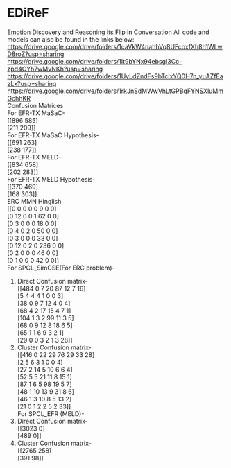 # EDiReF
Emotion Discovery and Reasoning its Flip in Conversation
All code and models can also be found in the links below:
https://drive.google.com/drive/folders/1caVkW4nahhVq8UFcoxfXh8h1WLwD8roZ?usp=sharing
https://drive.google.com/drive/folders/1It9bYNx94ebsgI3Cc-zpd4OYh7wMvNKh?usp=sharing
https://drive.google.com/drive/folders/1UyLdZndFs9bTclxYQ0H7n_yuAZfEazLx?usp=sharing
https://drive.google.com/drive/folders/1rkJnSdMWwVhLtGPBqFYNSXluMmGchhKR  
Confusion Matrices  
For EFR-TX MaSaC-  
[[896 585]  
[211 209]]  
For EFR-TX MaSaC Hypothesis-  
[[691 263]  
[238 177]]  
For EFR-TX MELD-  
[[834 658]  
[202 283]]  
For EFR-TX MELD Hypothesis-  
[[370 469]  
[168 303]]  
ERC MMN Hinglish  
[[0 0 0 0 0 9 0 0]  
[0 12 0 0 1 62 0 0]  
[0 3 0 0 0 18 0 0]  
[0 4 0 2 0 50 0 0]  
[0 3 0 0 0 33 0 0]  
[0 12 0 2 0 236 0 0]  
[0 2 0 0 0 46 0 0]  
[0 1 0 0 0 42 0 0]]  
For SPCL_SimCSE(For ERC problem)-  
1. Direct Confusion matrix-  
   [[484 0 7 20 87 12 7 16]  
   [5 4 4 4 1 0 0 3]  
   [38 0 9 7 12 4 0 4]  
   [68 4 2 17 15 4 7 1]  
   [104 1 3 2 99 11 3 5]  
   [68 0 9 12 8 18 6 5]  
   [65 1 1 6 9 3 2 1]  
   [29 0 0 3 2 1 3 28]]  
2. Cluster Confusion matrix-  
   [[416 0 22 29 76 29 33 28]  
   [2 5 6 3 1 0 0 4]  
   [27 2 14 5 10 6 6 4]    
   [52 5 5 21 11 8 15 1]    
   [87 1 6 5 98 19 5 7]    
   [48 1 10 13 9 31 8 6]    
   [46 1 3 10 8 5 13 2]  
   [21 0 1 2 2 5 2 33]]  
For SPCL_EFR (MELD)-  
1. Direct Confusion matrix-  
   [[3023 0]  
   [489 0]]  
2. Cluster Confusion matrix-  
   [[2765 258]  
   [391 98]]  






